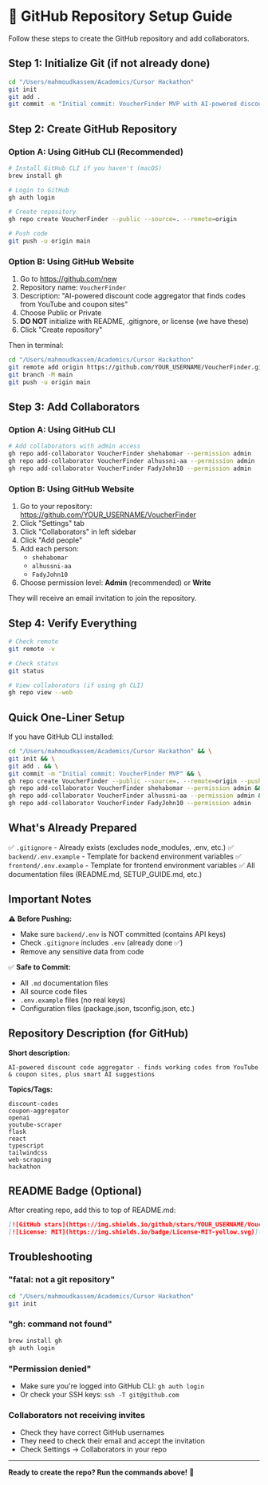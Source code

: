 # 🚀 GitHub Repository Setup Guide

Follow these steps to create the GitHub repository and add collaborators.

## Step 1: Initialize Git (if not already done)

```bash
cd "/Users/mahmoudkassem/Academics/Cursor Hackathon"
git init
git add .
git commit -m "Initial commit: VoucherFinder MVP with AI-powered discount suggestions"
```

## Step 2: Create GitHub Repository

### Option A: Using GitHub CLI (Recommended)

```bash
# Install GitHub CLI if you haven't (macOS)
brew install gh

# Login to GitHub
gh auth login

# Create repository
gh repo create VoucherFinder --public --source=. --remote=origin

# Push code
git push -u origin main
```

### Option B: Using GitHub Website

1. Go to https://github.com/new
2. Repository name: `VoucherFinder`
3. Description: "AI-powered discount code aggregator that finds codes from YouTube and coupon sites"
4. Choose Public or Private
5. **DO NOT** initialize with README, .gitignore, or license (we have these)
6. Click "Create repository"

Then in terminal:
```bash
cd "/Users/mahmoudkassem/Academics/Cursor Hackathon"
git remote add origin https://github.com/YOUR_USERNAME/VoucherFinder.git
git branch -M main
git push -u origin main
```

## Step 3: Add Collaborators

### Option A: Using GitHub CLI

```bash
# Add collaborators with admin access
gh repo add-collaborator VoucherFinder shehabomar --permission admin
gh repo add-collaborator VoucherFinder alhussni-aa --permission admin
gh repo add-collaborator VoucherFinder FadyJohn10 --permission admin
```

### Option B: Using GitHub Website

1. Go to your repository: https://github.com/YOUR_USERNAME/VoucherFinder
2. Click "Settings" tab
3. Click "Collaborators" in left sidebar
4. Click "Add people"
5. Add each person:
   - `shehabomar`
   - `alhussni-aa`
   - `FadyJohn10`
6. Choose permission level: **Admin** (recommended) or **Write**

They will receive an email invitation to join the repository.

## Step 4: Verify Everything

```bash
# Check remote
git remote -v

# Check status
git status

# View collaborators (if using gh CLI)
gh repo view --web
```

## Quick One-Liner Setup

If you have GitHub CLI installed:

```bash
cd "/Users/mahmoudkassem/Academics/Cursor Hackathon" && \
git init && \
git add . && \
git commit -m "Initial commit: VoucherFinder MVP" && \
gh repo create VoucherFinder --public --source=. --remote=origin --push && \
gh repo add-collaborator VoucherFinder shehabomar --permission admin && \
gh repo add-collaborator VoucherFinder alhussni-aa --permission admin && \
gh repo add-collaborator VoucherFinder FadyJohn10 --permission admin
```

## What's Already Prepared

✅ `.gitignore` - Already exists (excludes node_modules, .env, etc.)
✅ `backend/.env.example` - Template for backend environment variables
✅ `frontend/.env.example` - Template for frontend environment variables
✅ All documentation files (README.md, SETUP_GUIDE.md, etc.)

## Important Notes

⚠️ **Before Pushing:**
- Make sure `backend/.env` is NOT committed (contains API keys)
- Check `.gitignore` includes `.env` (already done ✅)
- Remove any sensitive data from code

✅ **Safe to Commit:**
- All `.md` documentation files
- All source code files
- `.env.example` files (no real keys)
- Configuration files (package.json, tsconfig.json, etc.)

## Repository Description (for GitHub)

**Short description:**
```
AI-powered discount code aggregator - finds working codes from YouTube & coupon sites, plus smart AI suggestions
```

**Topics/Tags:**
```
discount-codes
coupon-aggregator
openai
youtube-scraper
flask
react
typescript
tailwindcss
web-scraping
hackathon
```

## README Badge (Optional)

After creating repo, add this to top of README.md:

```markdown
[![GitHub stars](https://img.shields.io/github/stars/YOUR_USERNAME/VoucherFinder?style=social)](https://github.com/YOUR_USERNAME/VoucherFinder)
[![License: MIT](https://img.shields.io/badge/License-MIT-yellow.svg)](https://opensource.org/licenses/MIT)
```

## Troubleshooting

### "fatal: not a git repository"
```bash
cd "/Users/mahmoudkassem/Academics/Cursor Hackathon"
git init
```

### "gh: command not found"
```bash
brew install gh
gh auth login
```

### "Permission denied"
- Make sure you're logged into GitHub CLI: `gh auth login`
- Or check your SSH keys: `ssh -T git@github.com`

### Collaborators not receiving invites
- Check they have correct GitHub usernames
- They need to check their email and accept the invitation
- Check Settings → Collaborators in your repo

---

**Ready to create the repo? Run the commands above!** 🚀

